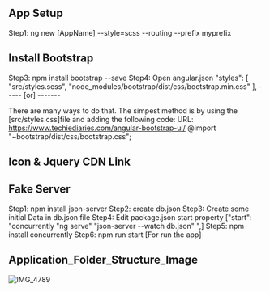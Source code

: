 ## App Setup
Step1: ng new [AppName] --style=scss --routing --prefix myprefix

## Install Bootstrap
Step3: npm install bootstrap --save
Step4: Open angular.json
"styles": [
  "src/styles.scss",
  "node_modules/bootstrap/dist/css/bootstrap.min.css"
],  ----- [or] -------

There are many ways to do that. The simpest method is by using the [src/styles.css]file and adding the following code:
URL: https://www.techiediaries.com/angular-bootstrap-ui/
@import "~bootstrap/dist/css/bootstrap.css";

## Icon & Jquery CDN Link
<link href="https://fonts.googleapis.com/icon?family=Material+Icons" rel="stylesheet">
<link rel="stylesheet" href="https://cdnjs.cloudflare.com/ajax/libs/font-awesome/4.7.0/css/font-awesome.min.css">
<body>
	<app-root></app-root>
	<script src="https://code.jquery.com/jquery-3.2.1.slim.min.js" integrity="sha384-KJ3o2DKtIkvYIK3UENzmM7KCkRr/rE9/Qpg6aAZGJwFDMVNA/GpGFF93hXpG5KkN" crossorigin="anonymous"></script>
	<script src="https://cdnjs.cloudflare.com/ajax/libs/popper.js/1.12.9/umd/popper.min.js" integrity="sha384-ApNbgh9B+Y1QKtv3Rn7W3mgPxhU9K/ScQsAP7hUibX39j7fakFPskvXusvfa0b4Q" crossorigin="anonymous"></script>
	<script src="https://maxcdn.bootstrapcdn.com/bootstrap/4.0.0/js/bootstrap.min.js" integrity="sha384-JZR6Spejh4U02d8jOt6vLEHfe/JQGiRRSQQxSfFWpi1MquVdAyjUar5+76PVCmYl" crossorigin="anonymous"></script>
</body>

## Fake Server

Step1: npm install json-server
Step2: create db.json
Step3: Create some initial Data in db.json file
Step4: Edit package.json start property ["start": "concurrently \"ng serve\" \"json-server --watch db.json\" ",]
Step5: npm install concurrently
Step6: npm run start [For run the app]


## Application_Folder_Structure_Image
![IMG_4789](https://user-images.githubusercontent.com/30646609/60645546-9246cb80-9e56-11e9-9d96-68d57a7e20b7.JPG)
